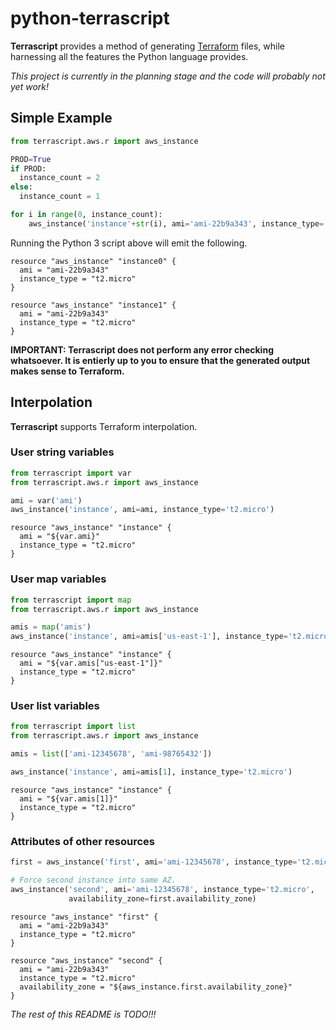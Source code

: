 # python-terrascript

**Terrascript** provides a method of generating [Terraform](https://www.terraform.io) 
files, while harnessing all the features the Python language provides.

*This project is currently in the planning stage and the code will probably not yet work!*

## Simple Example

```python
from terrascript.aws.r import aws_instance

PROD=True
if PROD:
  instance_count = 2
else:
  instance_count = 1

for i in range(0, instance_count):
    aws_instance('instance'+str(i), ami='ami-22b9a343', instance_type='t2.micro')
```

Running the Python 3 script above will emit the following.

```hcl
resource "aws_instance" "instance0" {
  ami = "ami-22b9a343"
  instance_type = "t2.micro"
}

resource "aws_instance" "instance1" {
  ami = "ami-22b9a343"
  instance_type = "t2.micro"
}
```

**IMPORTANT: Terrascript does not perform any error checking whatsoever. It is entierly 
up to you to ensure that the generated output makes sense to Terraform.**

## Interpolation

**Terrascript** supports Terraform interpolation.

### User string variables

```python
from terrascript import var
from terrascript.aws.r import aws_instance

ami = var('ami')
aws_instance('instance', ami=ami, instance_type='t2.micro')
```

```hcl
resource "aws_instance" "instance" {
  ami = "${var.ami}"
  instance_type = "t2.micro"
}
```

###  User map variables

```python
from terrascript import map
from terrascript.aws.r import aws_instance

amis = map('amis')
aws_instance('instance', ami=amis['us-east-1'], instance_type='t2.micro')
```

```hcl
resource "aws_instance" "instance" {
  ami = "${var.amis["us-east-1"]}"
  instance_type = "t2.micro"
}
```

### User list variables

```python
from terrascript import list
from terrascript.aws.r import aws_instance

amis = list(['ami-12345678', 'ami-98765432'])

aws_instance('instance', ami=amis[1], instance_type='t2.micro')
```

```hcl
resource "aws_instance" "instance" {
  ami = "${var.amis[1]}"
  instance_type = "t2.micro"
}
```

### Attributes of other resources

```python
first = aws_instance('first', ami='ami-12345678', instance_type='t2.micro')

# Force second instance into same AZ.
aws_instance('second', ami='ami-12345678', instance_type='t2.micro',
             availability_zone=first.availability_zone)
```

```hcl
resource "aws_instance" "first" {
  ami = "ami-22b9a343"
  instance_type = "t2.micro"
}

resource "aws_instance" "second" {
  ami = "ami-22b9a343"
  instance_type = "t2.micro"
  availability_zone = "${aws_instance.first.availability_zone}"
}
```

*The rest of this README is TODO!!!*
